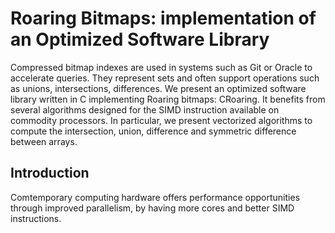 # Roaring Bitmaps: implementation of an Optimized Software Library

Compressed bitmap indexes are used in systems such as Git or Oracle to accelerate queries. They represent sets and often support operations such as unions, intersections, differences. We present an optimized software library written in C implementing Roaring bitmaps: CRoaring. It benefits from several algorithms designed for the SIMD instruction available on commodity processors. In particular, we present vectorized algorithms to compute the intersection, union, difference and symmetric difference between arrays.

## Introduction

Comtemporary computing hardware offers performance opportunities through improved parallelism, by having more cores and better SIMD instructions.
